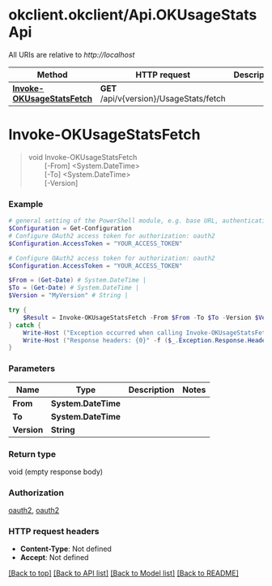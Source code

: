 # okclient.okclient/Api.OKUsageStatsApi

All URIs are relative to *http://localhost*

Method | HTTP request | Description
------------- | ------------- | -------------
[**Invoke-OKUsageStatsFetch**](OKUsageStatsApi.md#Invoke-OKUsageStatsFetch) | **GET** /api/v{version}/UsageStats/fetch | 


<a name="Invoke-OKUsageStatsFetch"></a>
# **Invoke-OKUsageStatsFetch**
> void Invoke-OKUsageStatsFetch<br>
> &nbsp;&nbsp;&nbsp;&nbsp;&nbsp;&nbsp;&nbsp;&nbsp;[-From] <System.DateTime><br>
> &nbsp;&nbsp;&nbsp;&nbsp;&nbsp;&nbsp;&nbsp;&nbsp;[-To] <System.DateTime><br>
> &nbsp;&nbsp;&nbsp;&nbsp;&nbsp;&nbsp;&nbsp;&nbsp;[-Version] <String><br>



### Example
```powershell
# general setting of the PowerShell module, e.g. base URL, authentication, etc
$Configuration = Get-Configuration
# Configure OAuth2 access token for authorization: oauth2
$Configuration.AccessToken = "YOUR_ACCESS_TOKEN"

# Configure OAuth2 access token for authorization: oauth2
$Configuration.AccessToken = "YOUR_ACCESS_TOKEN"

$From = (Get-Date) # System.DateTime | 
$To = (Get-Date) # System.DateTime | 
$Version = "MyVersion" # String | 

try {
    $Result = Invoke-OKUsageStatsFetch -From $From -To $To -Version $Version
} catch {
    Write-Host ("Exception occurred when calling Invoke-OKUsageStatsFetch: {0}" -f ($_.ErrorDetails | ConvertFrom-Json))
    Write-Host ("Response headers: {0}" -f ($_.Exception.Response.Headers | ConvertTo-Json))
}
```

### Parameters

Name | Type | Description  | Notes
------------- | ------------- | ------------- | -------------
 **From** | **System.DateTime**|  | 
 **To** | **System.DateTime**|  | 
 **Version** | **String**|  | 

### Return type

void (empty response body)

### Authorization

[oauth2](../README.md#oauth2), [oauth2](../README.md#oauth2)

### HTTP request headers

 - **Content-Type**: Not defined
 - **Accept**: Not defined

[[Back to top]](#) [[Back to API list]](../README.md#documentation-for-api-endpoints) [[Back to Model list]](../README.md#documentation-for-models) [[Back to README]](../README.md)

